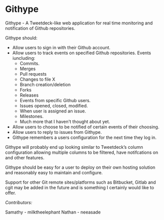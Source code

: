 Githype
=======

Githype - A Tweetdeck-like web application for real time monitoring and notification of Github repositories. 

Githype should:
* Allow users to sign in with their Github account.
* Allow users to track events on specified Github repositories. Events iuncluding:
    * Commits.
    * Merges
    * Pull requests
    * Changes to file X
    * Branch creation/deletion
    * Forks
    * Releases
    * Events from specific Github users.
    * Issues opened, closed, modified.
    * When user is assigned an issue.
    * Milestones.
    * Much more that I haven't thought about yet.
* Allow users to choose to be notified of certain events of their choosing.
* Allow users to reply to issues from Githype.
* Githype remembers a users configuration for the next time they log in.

Githype will probably end up looking similar to Tweetdeck’s column configuration allowing multiple columns to be filtered, have notifcations on and other features.

Githype should be easy for a user to deploy on their own hosting solution and reasonably easy to maintain and configure.

Support for other Git remote sites/platforms such as Bitbucket, Gitlab and cgit may be added in the future and is something I certainly would like to offer.

*Contributors:*

Samathy - milktheelephant
Nathan - neeasade

